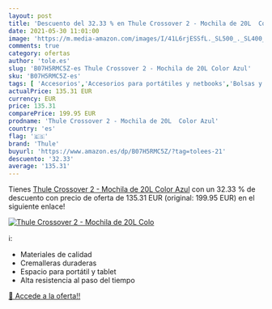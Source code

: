 ```yaml
---
layout: post
title: 'Descuento del 32.33 % en Thule Crossover 2 - Mochila de 20L  Colo'
date: 2021-05-30 11:01:00
image: 'https://m.media-amazon.com/images/I/41L6rjESSfL._SL500_._SL400_.jpg'
comments: true
category: ofertas
author: 'tole.es'
slug: 'B07H5RMC5Z-es Thule Crossover 2 - Mochila de 20L Color Azul'
sku: 'B07H5RMC5Z-es'
tags: [ 'Accesorios','Accesorios para portátiles y netbooks','Bolsas y fundas para portátiles y netbooks','Informática','Mochilas para portátiles y netbooks','mochila','thule', ]
actualPrice: 135.31 EUR
currency: EUR
price: 135.31
comparePrice: 199.95 EUR
prodname: 'Thule Crossover 2 - Mochila de 20L  Color Azul'
country: 'es'
flag: '🇪🇸'
brand: 'Thule'
buyurl: 'https://www.amazon.es/dp/B07H5RMC5Z/?tag=tolees-21'
descuento: '32.33'
average: '135.31'
---
```


Tienes [Thule Crossover 2 - Mochila de 20L  Color Azul](https://www.amazon.es/dp/B07H5RMC5Z/?tag=tolees-21) con un 32.33 % de descuento con precio de oferta de 135.31 EUR (original: 199.95 EUR) en el siguiente enlace!

[![Thule Crossover 2 - Mochila de 20L  Colo](https://m.media-amazon.com/images/I/41L6rjESSfL._SL500_._SL400_.jpg)](https://www.amazon.es/dp/B07H5RMC5Z/?tag=tolees-21)

ℹ️:

- Materiales de calidad
- Cremalleras duraderas
- Espacio para portátil y tablet
- Alta resistencia al paso del tiempo

[🛒 Accede a la oferta!!](https://www.amazon.es/dp/B07H5RMC5Z/?tag=tolees-21)
